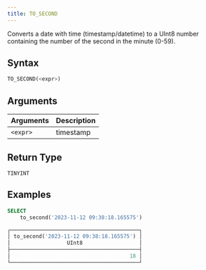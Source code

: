 ```yaml
---
title: TO_SECOND
---
```


Converts a date with time (timestamp/datetime) to a UInt8 number containing the number of the second in the minute (0-59).

## Syntax

```sql
TO_SECOND(<expr>)
```

## Arguments

| Arguments | Description |
|-----------|-------------|
| `<expr>`  | timestamp   |

## Return Type

`TINYINT`

## Examples

```sql
SELECT
    to_second('2023-11-12 09:38:18.165575')

┌─────────────────────────────────────────┐
│ to_second('2023-11-12 09:38:18.165575') │
│                  UInt8                  │
├─────────────────────────────────────────┤
│                                      18 │
└─────────────────────────────────────────┘
```
